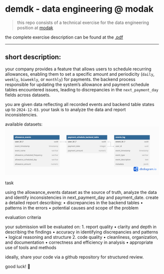 # demdk - data engineering @ modak
> this repo consists of a technical exercise for the data engineering position at [modak](https://modak.na.teamtailor.com/)

the complete exercise description can be found at the [.pdf](https://github.com/kovashikawa/demdk/blob/main/data-challenge.pdf)

---

## short description:

your company provides a feature that allows users to schedule recurring allowances, enabling them to set a specific amount and periodicity (`daily`, `weekly`, `biweekly`, or `monthly`) for payments. the backend process responsible for updating the system’s allowance and payment schedule tables encountered issues, leading to discrepancies in the `next_payment_day` fields across datasets.

you are given data reflecting all recorded events and backend table states up to `2024-12-03`. your task is to analyze the data and report inconsistencies.

available datasets:
![database schema](https://github.com/kovashikawa/demdk/blob/main/modak_db.png?raw=true)

task

using the allowance_events dataset as the source of truth, analyze the data and identify inconsistencies in next_payment_day and payment_date. create a detailed report describing:
	•	discrepancies in the backend tables
	•	patterns in the errors
	•	potential causes and scope of the problem

evaluation criteria

your submission will be evaluated on:
	1.	report quality
	•	clarity and depth in describing the findings
	•	accuracy in identifying discrepancies and patterns
	•	logical reasoning and structure
	2.	code quality
	•	cleanliness, organization, and documentation
	•	correctness and efficiency in analysis
	•	appropriate use of tools and methods

ideally, share your code via a github repository for structured review.

good luck! 🚀